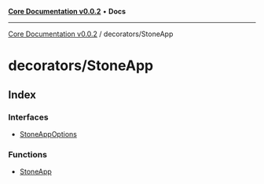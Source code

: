 [**Core Documentation v0.0.2**](../../README.md) • **Docs**

***

[Core Documentation v0.0.2](../../modules.md) / decorators/StoneApp

# decorators/StoneApp

## Index

### Interfaces

- [StoneAppOptions](interfaces/StoneAppOptions.md)

### Functions

- [StoneApp](functions/StoneApp.md)
